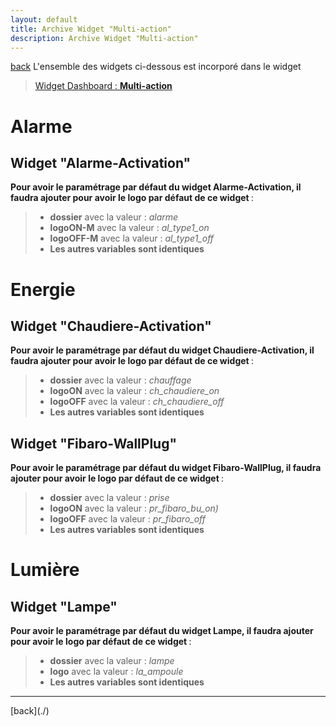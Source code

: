 ```yaml
---
layout: default
title: Archive Widget "Multi-action"
description: Archive Widget "Multi-action"
---
```

[back](./)
L'ensemble des widgets ci-dessous est incorporé dans le widget
<blockquote>
    <a href="../img/exemple/d/multi_action.png">Widget Dashboard : <b>Multi-action</b></a>
</blockquote>

# Alarme
## Widget "Alarme-Activation"
<b>Pour avoir le paramétrage par défaut du widget Alarme-Activation, il faudra ajouter pour avoir le logo par défaut de ce widget </b> :

<blockquote>
    <ul>
        <li><b>dossier</b> avec la valeur : <i>alarme</i></li>
        <li><b>logoON-M</b> avec la valeur : <i>al_type1_on</i></li>
        <li><b>logoOFF-M</b> avec la valeur : <i>al_type1_off</i></li>
        <li><b>Les autres variables sont identiques</b></li>
    </ul>
</blockquote>

# Energie
## Widget "Chaudiere-Activation"
<b>Pour avoir le paramétrage par défaut du widget Chaudiere-Activation, il faudra ajouter pour avoir le logo par défaut de ce widget </b> :

<blockquote>
    <ul>
        <li><b>dossier</b> avec la valeur : <i>chauffage</i></li>
        <li><b>logoON</b> avec la valeur : <i>ch_chaudiere_on</i></li>
        <li><b>logoOFF</b> avec la valeur : <i>ch_chaudiere_off</i></li>
        <li><b>Les autres variables sont identiques</b></li>
    </ul>
</blockquote>

## Widget "Fibaro-WallPlug" 
<b>Pour avoir le paramétrage par défaut du widget Fibaro-WallPlug, il faudra ajouter pour avoir le logo par défaut de ce widget </b> :

<blockquote>
    <ul>
        <li><b>dossier</b> avec la valeur : <i>prise</i></li>
        <li><b>logoON</b> avec la valeur : <i>pr_fibaro_bu_on)</i></li>
        <li><b>logoOFF</b> avec la valeur : <i>pr_fibaro_off</i></li>
        <li><b>Les autres variables sont identiques</b></li>
    </ul>
</blockquote>


# Lumière
## Widget "Lampe" 
<b>Pour avoir le paramétrage par défaut du widget Lampe, il faudra ajouter pour avoir le logo par défaut de ce widget </b> :


<blockquote>
    <ul>
        <li><b>dossier</b> avec la valeur : <i>lampe</i></li>
        <li><b>logo</b> avec la valeur : <i>la_ampoule</i></li>
        <li><b>Les autres variables sont identiques</b></li>
    </ul>
</blockquote>

<hr />
[back](./)